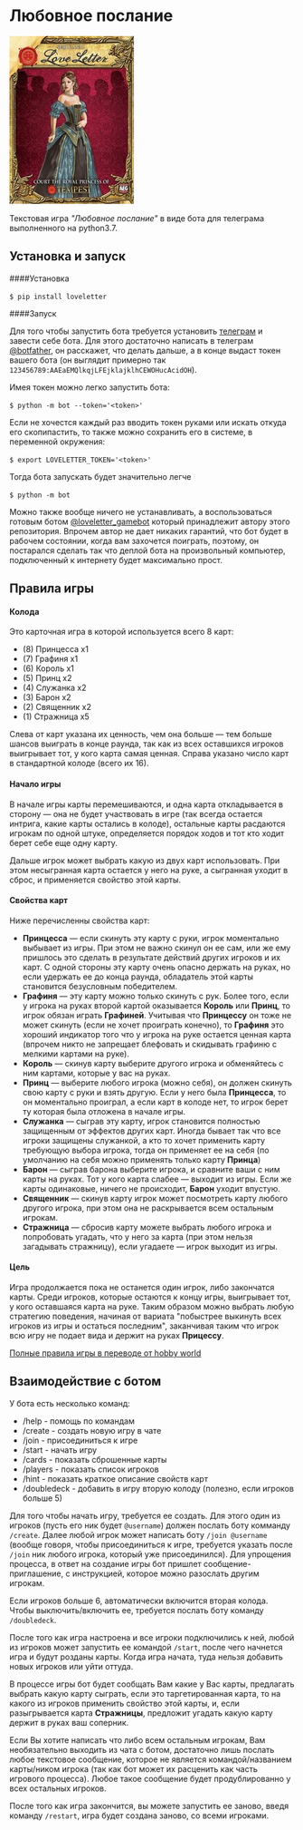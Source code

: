 # Любовное послание

![](images/LoveLetter.jpg)

Текстовая игра _"Любовное послание"_ в виде бота для телеграма выполненного на python3.7.

## Установка и запуск
####Установка

```$ pip install loveletter```

####Запуск

Для того чтобы запустить бота требуется установить [телеграм](https://telegram.org/) и завести себе бота. Для этого достаточно написать в телеграм [@botfather](https://t.me/BotFather), он расскажет, что делать дальше, а в конце выдаст токен вашего бота (он выглядит примерно так `123456789:AAEaEMQlkqjLFEjklajklhCEWOHucAcidOH`).

Имея токен можно легко запустить бота:

```$ python -m bot --token='<token>'```

Если не хочестся каждый раз вводить токен руками или искать откуда его скопипастить, то также можно сохранить его в системе, в переменной окружения:

```$ export LOVELETTER_TOKEN='<token>'```

Тогда бота запускать будет значительно легче

```$ python -m bot```

Можно также вообще ничего не устанавливать, а воспользоваться готовым ботом [@loveletter_gamebot](https://t.me/loveletter_gamebot) который принадлежит автору этого репозитория. Впрочем автор не дает никаких гарантий, что бот будет в рабочем состоянии, когда вам захочется поиграть, поэтому, он постарался сделать так что деплой бота на произвольный компьютер, подключенный к интернету будет максимально прост.

## Правила игры

#### Колода
Это карточная игра в которой используется всего 8 карт:
* (8) Принцесса x1
* (7) Графиня x1
* (6) Король x1
* (5) Принц x2
* (4) Служанка x2
* (3) Барон x2
* (2) Священник x2
* (1) Стражница x5

Слева от карт указана их ценность, чем она больше &mdash;
тем больше шансов выиграть в конце раунда, так как из всех оставшихся игроков выигрывает тот,
у кого карта самая ценная. 
Справа указано число карт в стандартной колоде (всего их 16).

#### Начало игры
В начале игры карты перемешиваются,
и одна карта откладывается в сторону &mdash; 
она не будет участвовать в игре 
(так всегда остается интрига, какие карты остались в колоде), 
остальные карты расдаются игрокам по одной штуке, 
определяется порядок ходов и тот кто ходит берет себе еще одну карту.

Дальше игрок может выбрать какую из двух карт использовать. 
При этом несыгранная карта остается у него на руке, 
а сыгранная уходит в сброс, и применяется свойство этой карты.

#### Свойства карт
Ниже перечисленны свойства карт:
* **Принцесса** &mdash; если скинуть эту карту с руки, игрок моментально выбывает из игры.
При этом не важно скинул он ее сам, или же ему пришлось это сделать в результате действий
других игроков и их карт. С одной стороны эту карту очень опасно держать на руках, но если
удержать ее до конца раунда, обладатель этой карты становится безусловным победителем.
* **Графиня** &mdash; эту карту можно только скинуть с рук. Более того, если у игрока на руках второй картой 
оказывается **Король** или **Принц**, то игрок обязан играть **Графиней**. Учитывая что **Принцессу** он тоже не может скинуть
(если не хочет проиграть конечно), то **Графиня** это хороший индикатор того что у игрока на руке остается ценная карта (впрочем никто не запрещает блефовать и скидывать графиню с мелкими картами на руке).
* **Король** &mdash; скинув карту выберите другого игрока и обменяйтесь с ним картами, которые у вас на руках.
* **Принц** &mdash; выберите любого игрока (можно себя), он должен скинуть свою карту с руки и взять другую. Если у него была **Принцесса**, то он моментально проиграл, а если карт в колоде нет, то игрок берет ту которая была отложена в начале игры.
* **Служанка** &mdash; сыграв эту карту, игрок становится полностью защищенным от эффектов других карт. Иногда бывает так что все игроки защищены служанкой, а кто то хочет применить карту требующую выбора игрока, тогда он применяет ее на себя (по умолчанию на себя можно применять только карту **Принца**)
* **Барон** &mdash; сыграв барона выберите игрока, и сравните ваши с ним карты на руках. Тот у кого карта слабее &mdash; выходит из игры. Если же карты одинаковые, ничего не происходит, **Барон** уходит впустую.
* **Священник** &mdash; скинув карту игрок может посмотреть карту любого другого игрока, при этом она не раскрывается всем остальным игрокам.
* **Стражница** &mdash; сбросив карту можете выбрать любого игрока и попробовать угадать, что у него за карта (при этом нельзя загадывать стражницу), если угадаете &mdash; игрок выходит из игры.

#### Цель
Игра продолжается пока не останется один игрок, либо закончатся карты.
Среди игроков, которые остаются к концу игры, выигрывает тот, у кого оставшаяся карта на руке.
Таким образом можно выбрать любую стратегию поведения, начиная от вариата "побыстрее выкинуть всех игроков из игры и остаться последним", заканчивая таким что игрок всю игру не подает вида и держит на руках **Прицессу**.

[Полные правила игры в переводе от hobby world](https://hobbyworld.ru/download/rules/ll_rules.pdf)

## Взаимодействие с ботом
У бота есть несколько команд:
* /help - помощь по командам
* /create - создать новую игру в чате
* /join - присоединиться к игре
* /start - начать игру
* /cards - показать сброшенные карты
* /players - показать список игроков
* /hint - показать краткое описание свойств карт
* /doubledeck - добавить в игру вторую колоду (полезно, если игроков больше 5)

Для того чтобы начать игру, требуется ее создать. Для этого один из игроков (пусть его ник будет `@username`) должен послать боту комманду `/create`. Далее любой игрок может написать боту `/join @username` (вообще говоря, чтобы присоединиться к игре, требуется указать после `/join` ник любого игрока, который уже присоединился). Для упрощения процесса, в ответ на создание игры бот пришлет сообщение-приглашение, с инструкцией, которое можно разослать другим игрокам.

Если игроков больше 6, автоматически включится вторая колода. Чтобы выключить/включить ее, требуется послать боту команду `/doubledeck`.

После того как игра настроена и все игроки подключились к ней, любой из игроков может запустить ее командой `/start`, после чего начнется игра и будут розданы карты. Когда игра начата, туда нельзя добавить новых игроков или уйти оттуда.

В процессе игры бот будет сообщать Вам какие у Вас карты, предлагать выбрать какую карту сыграть, если это таргетированная карта, то на какого из игроков применить свойство этой карты, и, если разыгрывается карта **Стражницы**, предложит угадать какую карту держит в руках ваш соперник.

Если Вы хотите написать что либо всем остальным игрокам, Вам необязательно выходить из чата с ботом, достаточно лишь послать любое текстовое сообщение, которое не является командой/названием карты/ником игрока (так как бот может их расценить как часть игрового процесса). Любое такое сообщение будет продублированно у всех остальных игроков.

После того как игра закончится, вы можете запустить ее заново, введя команду `/restart`, игра будет создана заново, со всеми игроками.
